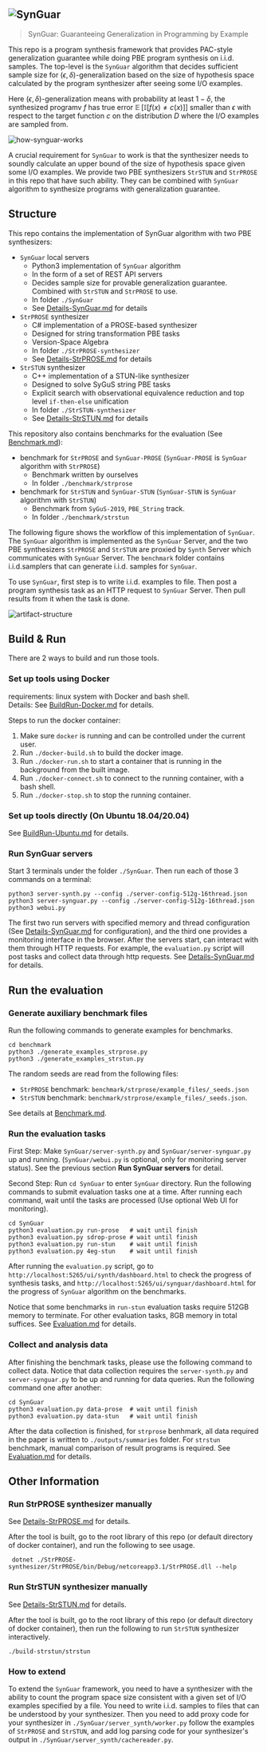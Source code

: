 ![SynGuar](./docs/figures/SynGuar-icon-fixed.svg)
--------

> SynGuar: Guaranteeing Generalization in Programming by Example



This repo is a program synthesis framework that provides PAC-style generalization guarantee while doing PBE program synthesis on i.i.d. samples. The top-level is the `SynGuar` algorithm that decides sufficient sample size for $(\epsilon, \delta)$-generalization based on the size of hypothesis space calculated by the program synthesizer after seeing some I/O examples. 

Here $(\epsilon, \delta)$-generalization means with probability at least $1-\delta$, the synthesized programv $f$ has true error $\mathop{\mathbb{E}}[\mathbb{I}[f(x) \neq c(x)]]$ smaller than $\epsilon$ with respect to the target function $c$ on the distribution $D$ where the I/O examples are sampled from. 

![how-synguar-works](./docs/figures/how-synguar-works.png)

A crucial requirement for `SynGuar` to work is that the synthesizer needs to soundly calculate an upper bound of the size of hypothesis space given some I/O examples. We provide two PBE synthesizers `StrSTUN` and `StrPROSE` in this repo that have such ability. They can be combined with `SynGuar` algorithm to synthesize programs with generalization guarantee. 
## Structure

This repo contains the implementation of SynGuar algorithm with two PBE synthesizers:
- `SynGuar` local servers
  - Python3 implementation of `SynGuar` algorithm
  - In the form of a set of REST API servers
  - Decides sample size for provable generalization guarantee. Combined with `StrSTUN` and `StrPROSE` to use.
  - In folder `./SynGuar`
  - See [Details-SynGuar.md](./docs/Details-SynGuar.md) for details
- `StrPROSE` synthesizer
  - C# implementation of a PROSE-based synthesizer
  - Designed for string transformation PBE tasks
  - Version-Space Algebra
  - In folder `./StrPROSE-synthesizer`
  - See [Details-StrPROSE.md](./docs/Details-StrPROSE.md) for details
- `StrSTUN` synthesizer
  - C++ implementation of a STUN-like synthesizer
  - Designed to solve SyGuS string PBE tasks
  - Explicit search with observational equivalence reduction and top level `if-then-else` unification
  - In folder `./StrSTUN-synthesizer`
  - See [Details-StrSTUN.md](./docs/Details-StrSTUN.md) for details

This repository also contains benchmarks for the evaluation (See [Benchmark.md](./docs/Benchmark.md)):
- benchmark for `StrPROSE` and `SynGuar-PROSE` (`SynGuar-PROSE` is `SynGuar` algorithm with `StrPROSE`)
  - Benchmark written by ourselves
  - In folder `./benchmark/strprose`
- benchmark for `StrSTUN` and `SynGuar-STUN` (`SynGuar-STUN` is `SynGuar` algorithm with `StrSTUN`)
  - Benchmark from `SyGuS-2019`, `PBE_String` track.
  - In folder `./benchmark/strstun`

The following figure shows the workflow of this implementation of `SynGuar`. The `SynGuar` algorithm is implemented as the `SynGuar` Server, and the two PBE synthesizers `StrPROSE` and `StrSTUN` are proxied by `Synth` Server which communicates with `SynGuar` Server. The `benchmark` folder contains i.i.d.samplers that can generate i.i.d. samples for `SynGuar`. 

To use `SynGuar`, first step is to write i.i.d. examples to file. Then post a program synthesis task as an HTTP request to  `SynGuar` Server. Then pull results from it when the task is done.

![artifact-structure](./docs/figures/artifact-structure.png)


## Build & Run

There are 2 ways to build and run those tools.

### Set up tools using Docker
requirements: linux system with Docker and bash shell.  
Details: See [BuildRun-Docker.md](./docs/BuildRun-Docker.md) for details.  

Steps to run the docker container:
  1. Make sure `docker` is running and can be controlled under the current user.
  2. Run `./docker-build.sh` to build the docker image.
  3. Run `./docker-run.sh` to start a container that is running in the background from the built image.
  4. Run `./docker-connect.sh` to connect to the running container, with a bash shell.
  5. Run `./docker-stop.sh` to stop the running container.

### Set up tools directly (On Ubuntu 18.04/20.04)
See [BuildRun-Ubuntu.md](./docs/BuildRun-Ubuntu.md) for details.

### Run SynGuar servers
Start 3 terminals under the folder `./SynGuar`. Then run each of those 3 commands on a terminal:
```
python3 server-synth.py --config ./server-config-512g-16thread.json
python3 server-synguar.py --config ./server-config-512g-16thread.json
python3 webui.py
```
The first two run servers with specified memory and thread configuration (See [Details-SynGuar.md](./docs/Details-SynGuar.md) for configuration), and the third one provides a monitoring interface in the browser. After the servers start, can interact with them through HTTP requests. For example, the `evaluation.py` script will post tasks and collect data through http requests. See [Details-SynGuar.md](./docs/Details-SynGuar.md) for details.


## Run the evaluation

### Generate auxiliary benchmark files
Run the following commands to generate examples for benchmarks.
```
cd benchmark
python3 ./generate_examples_strprose.py
python3 ./generate_examples_strstun.py
```

The random seeds are read from the following files:
- `StrPROSE` benchmark: `benchmark/strprose/example_files/_seeds.json`
- `StrSTUN` benchmark: `benchmark/strprose/example_files/_seeds.json`.

See details at [Benchmark.md](./docs/Benchmark.md).

### Run the evaluation tasks

First Step: Make `SynGuar/server-synth.py` and `SynGuar/server-synguar.py` up and running. (`SynGuar/webui.py` is optional, only for monitoring server status). See the previous section **Run SynGuar servers** for detail.

Second Step: Run `cd SynGuar` to enter `SynGuar` directory. Run the following commands to submit evaluation tasks one at a time. After running each command, wait until the tasks are processed (Use optional Web UI for monitoring).

```
cd SynGuar
python3 evaluation.py run-prose   # wait until finish
python3 evaluation.py sdrop-prose # wait until finish
python3 evaluation.py run-stun    # wait until finish
python3 evaluation.py 4eg-stun    # wait until finish
```

After running the `evaluation.py` script, go to `http://localhost:5265/ui/synth/dashboard.html` to check the progress of synthesis tasks, and `http://localhost:5265/ui/synguar/dashboard.html` for the progress of `SynGuar` algorithm on the benchmarks.

Notice that some benchmarks in `run-stun` evaluation tasks require 512GB memory to terminate. For other evaluation tasks, 8GB memory in total suffices. See [Evaluation.md](./docs/Evaluation.md) for details.

### Collect and analysis data

After finishing the benchmark tasks, please use the following command to collect data. Notice that data collection requires the `server-synth.py` and `server-synguar.py` to be up and running for data queries. Run the following command one after another:

```
cd SynGuar
python3 evaluation.py data-prose  # wait until finish
python3 evaluation.py data-stun   # wait until finish
```

After the data collection is finished, 
for `strprose` benhmark, all data required 
in the paper is written to `./outputs/summaries` folder. For `strstun` benchmark, manual comparison of result programs is required.
See [Evaluation.md](./docs/Evaluation.md) for details.

## Other Information

### Run StrPROSE synthesizer manually
See [Details-StrPROSE.md](./docs/Details-StrPROSE.md) for details.

After the tool is built, go to the root library of this repo (or default directory of docker container), and run the following to see usage.
```
 dotnet ./StrPROSE-synthesizer/StrPROSE/bin/Debug/netcoreapp3.1/StrPROSE.dll --help
```

### Run StrSTUN synthesizer manually

See [Details-StrSTUN.md](./docs/Details-StrSTUN.md) for details.

After the tool is built, go to the root library of this repo (or default directory of docker container), then run the following to run `StrSTUN` synthesizer interactively.
```
./build-strstun/strstun
```

### How to extend

To extend the `SynGuar` framework, you need to have a synthesizer with the ability to count the program space size consistent with a given set of I/O examples specified by a file. You need to write i.i.d. samples to files that can be understood by your synthesizer. Then you need to add proxy code for your synthesizer in `./SynGuar/server_synth/worker.py` follow the examples of `StrPROSE` and `StrSTUN`, and add log parsing code for your synthesizer's
output in `./SynGuar/server_synth/cachereader.py`.